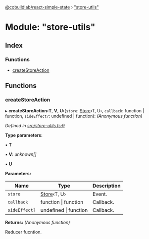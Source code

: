 [@cobuildlab/react-simple-state](../README.md) › ["store-utils"](_store_utils_.md)

# Module: "store-utils"

## Index

### Functions

* [createStoreAction](_store_utils_.md#createstoreaction)

## Functions

###  createStoreAction

▸ **createStoreAction**‹**T**, **V**, **U**›(`store`: [Store](../classes/_store_.store.md)‹T, U›, `callback`: function | function, `sideEffect?`: undefined | function): *(Anonymous function)*

*Defined in [src/store-utils.ts:9](https://github.com/cobuildlab/react-simple-state/blob/e6423d5/src/store-utils.ts#L9)*

**Type parameters:**

▪ **T**

▪ **V**: *unknown[]*

▪ **U**

**Parameters:**

Name | Type | Description |
------ | ------ | ------ |
`store` | [Store](../classes/_store_.store.md)‹T, U› | Event. |
`callback` | function &#124; function | Callback. |
`sideEffect?` | undefined &#124; function | Callback. |

**Returns:** *(Anonymous function)*

Reducer fucntion.
